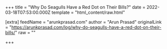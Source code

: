 
+++
title = "Why Do Seagulls Have a Red Dot on Their Bills?"
date = 2022-03-18T07:53:00.000Z
template = "html_content/raw.html"

[extra]
feedName = "arunkprasad.com"
author = "Arun Prasad"
originalLink = "https://arunkprasad.com/log/why-do-seagulls-have-a-red-dot-on-their-bills/"
raw = ""

+++

